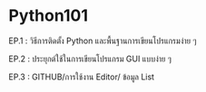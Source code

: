 # Python101

EP.1 : วิธีการติดตั้ง Python และพื้นฐานการเขียนโปรแกรมง่าย ๆ

EP.2 : ประยุกต์ใช้ในการเขียนโปรแกรม GUI แบบง่าย ๆ

EP.3 : GITHUB/การใช้งาน Editor/ ข้อมูล List

